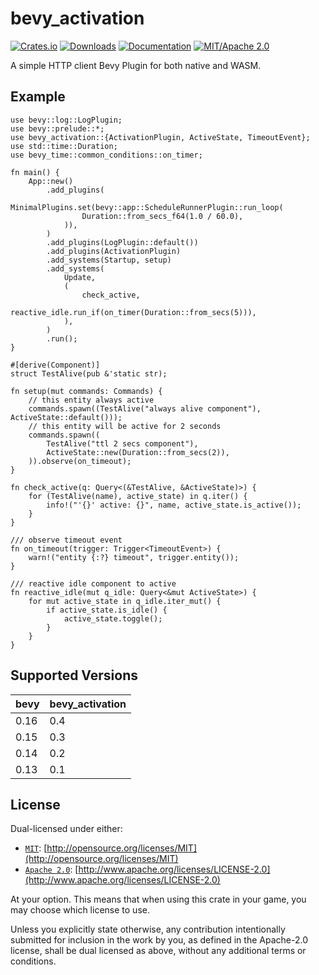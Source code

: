 # bevy_activation

[![Crates.io](https://img.shields.io/crates/v/bevy_activation)](https://crates.io/crates/bevy_activation)
[![Downloads](https://img.shields.io/crates/d/bevy_activation)](https://crates.io/crates/bevy_activation)
[![Documentation](https://docs.rs/bevy_activation/badge.svg)](https://docs.rs/bevy_activation)
[![MIT/Apache 2.0](https://img.shields.io/badge/license-MIT%2FApache-blue.svg)](https://github.com/Seldom-SE/seldom_pixel#license)

A simple HTTP client Bevy Plugin for both native and WASM.

## Example

``` no_run
use bevy::log::LogPlugin;
use bevy::prelude::*;
use bevy_activation::{ActivationPlugin, ActiveState, TimeoutEvent};
use std::time::Duration;
use bevy_time::common_conditions::on_timer;

fn main() {
    App::new()
        .add_plugins(
            MinimalPlugins.set(bevy::app::ScheduleRunnerPlugin::run_loop(
                Duration::from_secs_f64(1.0 / 60.0),
            )),
        )
        .add_plugins(LogPlugin::default())
        .add_plugins(ActivationPlugin)
        .add_systems(Startup, setup)
        .add_systems(
            Update,
            (
                check_active,
                reactive_idle.run_if(on_timer(Duration::from_secs(5))),
            ),
        )
        .run();
}

#[derive(Component)]
struct TestAlive(pub &'static str);

fn setup(mut commands: Commands) {
    // this entity always active
    commands.spawn((TestAlive("always alive component"), ActiveState::default()));
    // this entity will be active for 2 seconds
    commands.spawn((
        TestAlive("ttl 2 secs component"),
        ActiveState::new(Duration::from_secs(2)),
    )).observe(on_timeout);
}

fn check_active(q: Query<(&TestAlive, &ActiveState)>) {
    for (TestAlive(name), active_state) in q.iter() {
        info!("'{}' active: {}", name, active_state.is_active());
    }
}

/// observe timeout event
fn on_timeout(trigger: Trigger<TimeoutEvent>) {
    warn!("entity {:?} timeout", trigger.entity());
}

/// reactive idle component to active
fn reactive_idle(mut q_idle: Query<&mut ActiveState>) {
    for mut active_state in q_idle.iter_mut() {
        if active_state.is_idle() {
            active_state.toggle();
        }
    }
}
```

## Supported Versions

| bevy | bevy_activation |
|------|-----------------|
| 0.16 | 0.4             |
| 0.15 | 0.3             |
| 0.14 | 0.2             |
| 0.13 | 0.1             |

## License

Dual-licensed under either:

- [`MIT`](LICENSE-MIT): [http://opensource.org/licenses/MIT](http://opensource.org/licenses/MIT)
- [`Apache 2.0`](LICENSE-APACHE): [http://www.apache.org/licenses/LICENSE-2.0](http://www.apache.org/licenses/LICENSE-2.0)

At your option. This means that when using this crate in your game, you may choose which license to use.

Unless you explicitly state otherwise, any contribution intentionally submitted for inclusion in the work by you, as
defined in the Apache-2.0 license, shall be dual licensed as above, without any additional terms or conditions.
